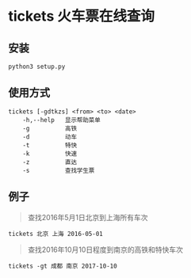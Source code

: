 # tickets 火车票在线查询

## 安装
```
python3 setup.py
```
## 使用方式
```
tickets [-gdtkzs] <from> <to> <date>
    -h,--help   显示帮助菜单
    -g          高铁
    -d          动车
    -t          特快
    -k          快速
    -z          直达
    -s          查找学生票
```

## 例子
> 查找2016年5月1日北京到上海所有车次
```
tickets 北京 上海 2016-05-01
```

> 查找2016年10月10日程度到南京的高铁和特快车次
```
tickets -gt 成都 南京 2017-10-10
```
    
